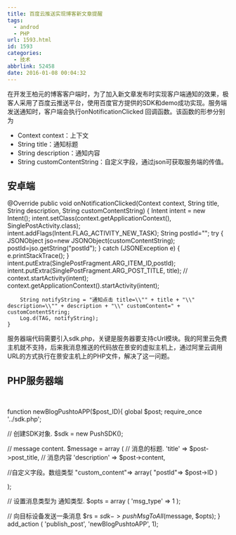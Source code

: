 ```yaml
---
title: 百度云推送实现博客新文章提醒
tags:
  - androd
  - PHP
url: 1593.html
id: 1593
categories:
  - 技术
abbrlink: 52458
date: 2016-01-08 00:04:32
---
```


在开发王柏元的博客客户端时，为了加入新文章发布时实现客户端通知的效果，极客人采用了百度云推送平台，使用百度官方提供的SDK和demo成功实现。服务端发送通知时，客户端会执行onNotificationClicked 回调函数。该函数的形参分别为

*   Context context：上下文
*   String title：通知标题
*   String description：通知内容
*   String customContentString：自定义字段，通过json可获取服务端的传值。

安卓端
---

 @Override
    public void onNotificationClicked(Context context, String title, String description, String customContentString) {
        Intent intent = new Intent();
        intent.setClass(context.getApplicationContext(), SinglePostActivity.class);
        intent.addFlags(Intent.FLAG\_ACTIVITY\_NEW_TASK);
        String postId="";
        try {
            JSONObject jso=new JSONObject(customContentString);
            postId=jso.getString("postId");
        } catch (JSONException e) {
            e.printStackTrace();
        }
        intent.putExtra(SinglePostFragment.ARG\_ITEM\_ID,postId);
       intent.putExtra(SinglePostFragment.ARG\_POST\_TITLE, title);
//        context.startActivity(intent);
        context.getApplicationContext().startActivity(intent);

        String notifyString = "通知点击 title=\\"" + title + "\\" description=\\"" + description + "\\" customContent=" + customContentString;
        Log.d(TAG, notifyString);
    }

服务器端代码需要引入sdk.php，关键是服务器要支持cUrl模块。我的阿里云免费主机就不支持，后来我消息推送的代码放在景安的虚拟主机上，通过阿里云调用URL的方式执行在景安主机上的PHP文件，解决了这一问题。

PHP服务器端
-------

 

function newBlogPushtoAPP($post_ID){
    global $post;
require_once '../sdk.php';

// 创建SDK对象.
$sdk = new PushSDK();


// message content.
$message = array (
    // 消息的标题.
    'title' => $post->post_title,
    // 消息内容 
    'description' => $post->content,

//自定义字段。数组类型
    "custom_content"=> array( 
                    "postId"=> $post->ID
                    )
    
);

// 设置消息类型为 通知类型.
$opts = array (
    'msg_type' => 1 
);

// 向目标设备发送一条消息
$rs = $sdk -> pushMsgToAll($message, $opts);
}
add\_action ( 'publish\_post', 'newBlogPushtoAPP', 1);